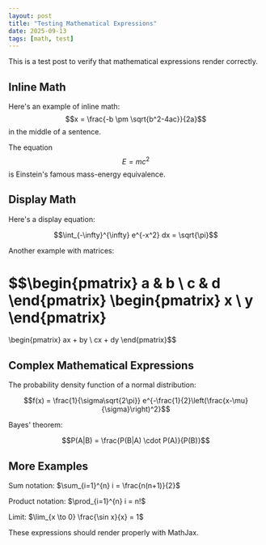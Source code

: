 ```yaml
---
layout: post
title: "Testing Mathematical Expressions"
date: 2025-09-13
tags: [math, test]
---
```


This is a test post to verify that mathematical expressions render correctly.

## Inline Math

Here's an example of inline math: $$x = \frac{-b \pm \sqrt{b^2-4ac}}{2a}$$ in the middle of a sentence.

The equation $$E = mc^2$$ is Einstein's famous mass-energy equivalence.

## Display Math

Here's a display equation:

$$\int_{-\infty}^{\infty} e^{-x^2} dx = \sqrt{\pi}$$

Another example with matrices:

$$\begin{pmatrix}
a & b \\
c & d
\end{pmatrix}
\begin{pmatrix}
x \\
y
\end{pmatrix}
=
\begin{pmatrix}
ax + by \\
cx + dy
\end{pmatrix}$$

## Complex Mathematical Expressions

The probability density function of a normal distribution:

$$f(x) = \frac{1}{\sigma\sqrt{2\pi}} e^{-\frac{1}{2}\left(\frac{x-\mu}{\sigma}\right)^2}$$

Bayes' theorem:

$$P(A|B) = \frac{P(B|A) \cdot P(A)}{P(B)}$$

## More Examples

Sum notation: $\sum_{i=1}^{n} i = \frac{n(n+1)}{2}$

Product notation: $\prod_{i=1}^{n} i = n!$

Limit: $\lim_{x \to 0} \frac{\sin x}{x} = 1$

These expressions should render properly with MathJax.